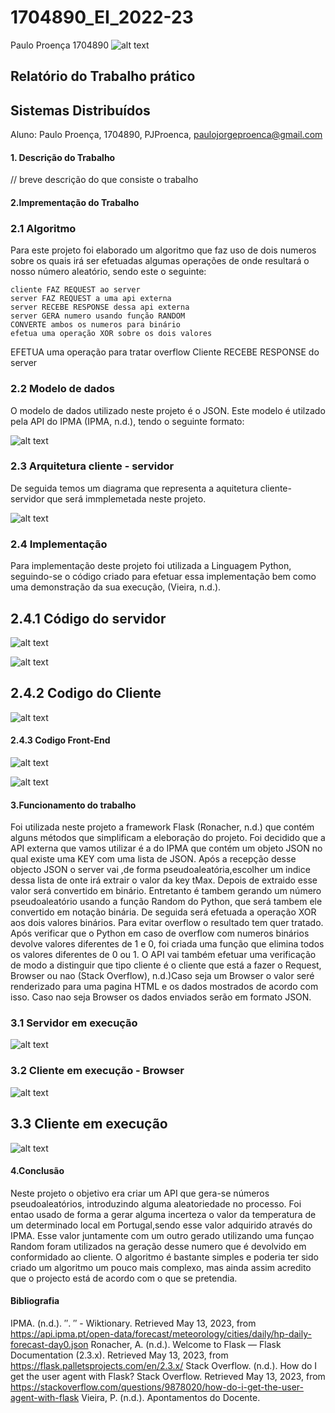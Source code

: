 # 1704890_EI_2022-23

Paulo Proença 1704890
![alt text](./images/ipg.png)

## Relatório do Trabalho prático
## Sistemas Distribuídos

<nome do trabalho>



Aluno: Paulo Proença, 1704890, 
       PJProenca, paulojorgeproenca@gmail.com


#### 1. Descrição do Trabalho
// breve descrição do que consiste o trabalho


#### 2.Imprementação do Trabalho	
  
### 2.1 Algoritmo
  Para este projeto foi elaborado um algoritmo que faz uso de dois numeros sobre os quais irá ser efetuadas algumas operações de onde resultará o nosso número aleatório, sendo este o seguinte:

	cliente FAZ REQUEST ao server
	server FAZ REQUEST a uma api externa
	server RECEBE RESPONSE dessa api externa	
	server GERA numero usando função RANDOM
	CONVERTE ambos os numeros para binário
	efetua uma operação XOR sobre os dois valores
EFETUA uma operação para tratar overflow
Cliente RECEBE RESPONSE do server
### 2.2 Modelo de dados

O modelo de dados utilizado neste projeto é o JSON. Este modelo é utilzado pela API do IPMA (IPMA, n.d.), tendo o seguinte formato:


![alt text](./images/modelo_json.png)


### 2.3 Arquitetura cliente - servidor
De seguida temos um diagrama que representa a aquitetura cliente-servidor que será immplemetada neste projeto.

![alt text](./images/Arquitectura.png)


### 2.4 Implementação

Para implementação deste projeto foi utilizada a Linguagem Python, seguindo-se o código criado para efetuar essa implementação bem como uma demonstração da sua execução, (Vieira, n.d.).

## 2.4.1 Código do servidor

![alt text](./images/server1.png)


![alt text](./images/server2.png)


## 2.4.2 Codigo do Cliente

![alt text](./images/cliente.png)


#### 2.4.3 Codigo Front-End

![alt text](./images/html1.png)


![alt text](./images/html2.png)

#### 3.Funcionamento do trabalho	

Foi utilizada neste projeto a framework Flask (Ronacher, n.d.) que contém alguns métodos que simplificam a eleboração do projeto. Foi decidido que a API externa que vamos utilizar é a do IPMA que contém um objeto JSON no qual existe uma KEY com uma lista de JSON. Após a recepção desse objecto JSON o server vai ,de forma pseudoaleatória,escolher um indice dessa lista de onte irá extrair o valor da key tMax. Depois de extraido esse valor será convertido em binário. Entretanto é tambem gerando um número pseudoaleatório usando a função Random do Python, que será tambem ele convertido em notação binária. De seguida será efetuada a operação XOR aos dois valores binários. Para evitar overflow o resultado tem quer tratado. Após verificar que o Python em caso de overflow com numeros binários devolve valores diferentes de 1 e 0, foi criada uma função que elimina todos os valores diferentes de 0 ou 1. O API vai também efetuar uma verificação de modo a distinguir que tipo cliente é o cliente que está a fazer o Request, Browser ou nao (Stack Overflow), n.d.)Caso seja um Browser o valor seré  renderizado para uma pagina HTML e os dados mostrados de acordo com isso.
Caso nao seja Browser os dados enviados serão em formato JSON.

### 3.1 Servidor em execução

![alt text](./images/exec_server.png)

### 3.2 Cliente em execução - Browser

![alt text](./images/browser.png)


## 3.3 Cliente em execução

![alt text](./images/client_exec.png)


#### 4.Conclusão

Neste projeto o objetivo era criar um API que gera-se números pseudoaleatórios, introduzindo alguma aleatoriedade no processo. Foi entao usado de forma a gerar alguma incerteza o valor da temperatura de um determinado local em Portugal,sendo esse valor adquirido através do IPMA. Esse valor juntamente com um outro gerado utilizando uma funçao Random foram utilizados na geração desse numero que é devolvido em conformidado ao cliente. O algoritmo é bastante simples e poderia ter sido criado um algoritmo um pouco mais complexo, mas ainda assim acredito que o projecto está de acordo com o que se pretendia. 

#### Bibliografia

IPMA. (n.d.). ″. ″ - Wiktionary. Retrieved May 13, 2023, from https://api.ipma.pt/open-data/forecast/meteorology/cities/daily/hp-daily-forecast-day0.json
Ronacher, A. (n.d.). Welcome to Flask — Flask Documentation (2.3.x). Retrieved May 13, 2023, from https://flask.palletsprojects.com/en/2.3.x/
Stack Overflow. (n.d.). How do I get the user agent with Flask? Stack Overflow. Retrieved May 13, 2023, from https://stackoverflow.com/questions/9878020/how-do-i-get-the-user-agent-with-flask
Vieira, P. (n.d.). Apontamentos do Docente.